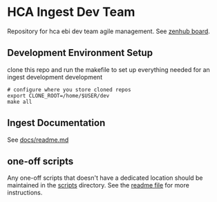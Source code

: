 # HCA Ingest Dev Team
Repository for hca ebi dev team agile management. See [zenhub board](https://app.zenhub.com/workspaces/operations-5fa2d8f2df78bb000f7fb2b5/board?repos=232300832,261790554).

## Development Environment Setup

clone this repo and run the makefile to set up everything needed for an 
ingest development  development

```shell
# configure where you store cloned repos
export CLONE_ROOT=/home/$USER/dev
make all
```

## Ingest Documentation 

See [docs/readme.md](docs/readme.md)


## one-off scripts
Any one-off scripts that doesn't have a dedicated location should be maintained in the [scripts](scripts/) directory. See the [readme file](scripts/readme.md) for more instructions.
